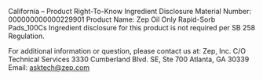  
 
 
California – Product Right-To-Know Ingredient Disclosure 
Material Number: 000000000000229901 
Product Name: Zep Oil Only Rapid-Sorb Pads_100Cs 
Ingredient disclosure for this product is not required per SB 258 Regulation. 
 
For additional information or question, please contact us at: 
Zep, Inc. 
C/O Technical Services 
3330 Cumberland Blvd. SE, Ste 700 
Atlanta, GA 30339 
Email: asktech@zep.com 
 
 
 
 

